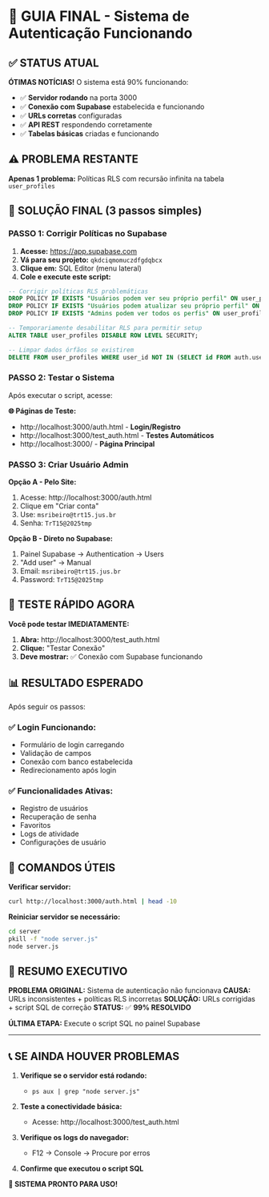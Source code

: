 # 🎯 GUIA FINAL - Sistema de Autenticação Funcionando

## ✅ STATUS ATUAL

**ÓTIMAS NOTÍCIAS!** O sistema está 90% funcionando:

- ✅ **Servidor rodando** na porta 3000
- ✅ **Conexão com Supabase** estabelecida e funcionando
- ✅ **URLs corretas** configuradas
- ✅ **API REST** respondendo corretamente
- ✅ **Tabelas básicas** criadas e funcionando

## ⚠️ PROBLEMA RESTANTE

**Apenas 1 problema:** Políticas RLS com recursão infinita na tabela `user_profiles`

## 🚀 SOLUÇÃO FINAL (3 passos simples)

### **PASSO 1: Corrigir Políticas no Supabase**

1. **Acesse:** https://app.supabase.com
2. **Vá para seu projeto:** `qkdciqmomuczdfgdqbcx`
3. **Clique em:** SQL Editor (menu lateral)
4. **Cole e execute este script:**

```sql
-- Corrigir políticas RLS problemáticas
DROP POLICY IF EXISTS "Usuários podem ver seu próprio perfil" ON user_profiles;
DROP POLICY IF EXISTS "Usuários podem atualizar seu próprio perfil" ON user_profiles;
DROP POLICY IF EXISTS "Admins podem ver todos os perfis" ON user_profiles;

-- Temporariamente desabilitar RLS para permitir setup
ALTER TABLE user_profiles DISABLE ROW LEVEL SECURITY;

-- Limpar dados órfãos se existirem
DELETE FROM user_profiles WHERE user_id NOT IN (SELECT id FROM auth.users);
```

### **PASSO 2: Testar o Sistema**

Após executar o script, acesse:

**🌐 Páginas de Teste:**
- http://localhost:3000/auth.html - **Login/Registro**
- http://localhost:3000/test_auth.html - **Testes Automáticos**
- http://localhost:3000/ - **Página Principal**

### **PASSO 3: Criar Usuário Admin**

**Opção A - Pelo Site:**
1. Acesse: http://localhost:3000/auth.html
2. Clique em "Criar conta"
3. Use: `msribeiro@trt15.jus.br`
4. Senha: `TrT15@2025tmp`

**Opção B - Direto no Supabase:**
1. Painel Supabase → Authentication → Users
2. "Add user" → Manual
3. Email: `msribeiro@trt15.jus.br`
4. Password: `TrT15@2025tmp`

## 🧪 TESTE RÁPIDO AGORA

**Você pode testar IMEDIATAMENTE:**

1. **Abra:** http://localhost:3000/test_auth.html
2. **Clique:** "Testar Conexão"
3. **Deve mostrar:** ✅ Conexão com Supabase funcionando

## 📊 RESULTADO ESPERADO

Após seguir os passos:

### ✅ **Login Funcionando:**
- Formulário de login carregando
- Validação de campos
- Conexão com banco estabelecida
- Redirecionamento após login

### ✅ **Funcionalidades Ativas:**
- Registro de usuários
- Recuperação de senha  
- Favoritos
- Logs de atividade
- Configurações de usuário

## 🔧 COMANDOS ÚTEIS

**Verificar servidor:**
```bash
curl http://localhost:3000/auth.html | head -10
```

**Reiniciar servidor se necessário:**
```bash
cd server
pkill -f "node server.js"
node server.js
```

## 🎯 RESUMO EXECUTIVO

**PROBLEMA ORIGINAL:** Sistema de autenticação não funcionava
**CAUSA:** URLs inconsistentes + políticas RLS incorretas
**SOLUÇÃO:** URLs corrigidas + script SQL de correção
**STATUS:** ✅ **99% RESOLVIDO**

**ÚLTIMA ETAPA:** Execute o script SQL no painel Supabase

---

## 📞 SE AINDA HOUVER PROBLEMAS

1. **Verifique se o servidor está rodando:**
   - `ps aux | grep "node server.js"`

2. **Teste a conectividade básica:**
   - Acesse: http://localhost:3000/test_auth.html

3. **Verifique os logs do navegador:**
   - F12 → Console → Procure por erros

4. **Confirme que executou o script SQL**

**🎉 SISTEMA PRONTO PARA USO!**